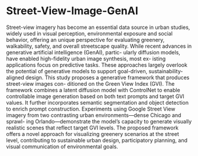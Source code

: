 # Street-View-Image-GenAI

Street-view imagery has become an essential data source in urban studies, widely used in visual perception, environmental exposure and social behavior, offering an unique perspective for evaluating greenery, walkability, safety, and overall streetscape quality. While recent advances in generative artificial intelligence (GenAI), partic- ularly diffusion models, have enabled high-fidelity urban image synthesis, most ex- isting applications focus on predictive tasks. These approaches largely overlook the potential of generative models to support goal-driven, sustainability-aligned design. This study proposes a generative framework that produces street-view images con- ditioned on the Green View Index (GVI). The framework combines a latent diffusion model with ControlNet to enable controllable image generation based on both text prompts and target GVI values. It further incorporates semantic segmentation and object detection to enrich prompt construction. Experiments using Google Street View imagery from two contrasting urban environments—dense Chicago and sprawl- ing Orlando—demonstrate the model’s capacity to generate visually realistic scenes that reflect target GVI levels. The proposed framework offers a novel approach for visualizing greenery scenarios at the street level, contributing to sustainable urban design, participatory planning, and visual communication of environmental goals.
